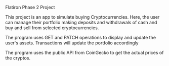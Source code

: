Flatiron Phase 2 Project

This project is an app to simulate buying Cryptocurrencies. Here, the user can 
manage their portfolio making deposits and withdrawals of cash and buy and sell
from selected cryptocurrencies. 

The program uses GET and PATCH operations to display and update the user's assets.
Transactions will update the portfolio accordingly

The program uses the public API from CoinGecko to get the actual prices of 
the cryptos. 